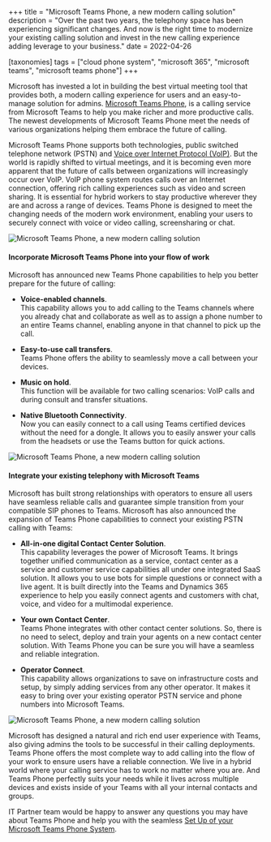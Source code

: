 +++
title = "Microsoft Teams Phone, a new modern calling solution"
description = "Over the past two years, the telephony space has been experiencing significant changes. And now is the right time to modernize your existing calling solution and invest in the new calling experience adding leverage to your business."
date = 2022-04-26

[taxonomies]
tags = ["cloud phone system", "microsoft 365", "microsoft teams", "microsoft teams phone"]
+++

Microsoft has invested a lot in building the best virtual meeting tool that provides both, a modern calling experience for users and an easy-to-manage solution for admins. [Microsoft Teams Phone](https://www.microsoft.com/en-us/microsoft-teams/microsoft-teams-phone), is a calling service from Microsoft Teams to help you make richer and more productive calls. The newest developments of Microsoft Teams Phone meet the needs of various organizations helping them embrace the future of calling. 

Microsoft Teams Phone supports both technologies, public switched telephone network (PSTN) and  [Voice over Internet Protocol (VoIP)](https://www.microsoft.com/en-us/microsoft-teams/voip-voice-over-ip). But the world is rapidly shifted to virtual meetings, and it is becoming even more apparent that the future of calls between organizations will increasingly occur over VoIP. VoIP phone system routes calls over an Internet connection, offering rich calling experiences such as video and screen sharing. It is essential for hybrid workers to stay productive wherever they are and across a range of devices. Teams Phone is designed to meet the changing needs of the modern work environment, enabling your users to securely connect with voice or video calling, screensharing or chat. 

![Microsoft Teams Phone, a new modern calling solution](/img/teamsphone1.png)

#### Incorporate Microsoft Teams Phone into your flow of work

Microsoft has announced new Teams Phone capabilities to help you better prepare for the future of calling:

*	**Voice-enabled channels**.     
    This capability allows you to add calling to the Teams channels where you already chat and collaborate as well as to assign a phone number to an entire Teams channel, enabling anyone in that channel to pick up the call.

*	**Easy-to-use call transfers**.    
    Teams Phone offers the ability to seamlessly move a call between your devices.

*   **Music on hold**.  
    This function will be available for two calling scenarios: VoIP calls and during consult and transfer situations.

*   **Native Bluetooth Connectivity**.  
    Now you can easily connect to a call using Teams certified devices without the need for a dongle. It allows you to easily answer your calls from the headsets or use the Teams button for quick actions.

![Microsoft Teams Phone, a new modern calling solution](/img/teamsphone2.png)    

#### Integrate your existing telephony with Microsoft Teams

Microsoft has built strong relationships with operators to ensure all users have seamless reliable calls and guarantee simple transition from your compatible SIP phones to Teams. Microsoft has also announced the expansion of Teams Phone capabilities to connect your existing PSTN calling with Teams:

*	**All-in-one digital Contact Center Solution**.     
    This capability leverages the power of Microsoft Teams. It brings together unified communication as a service, contact center as a service and customer service capabilities all under one integrated SaaS solution. It allows you to use bots for simple questions or connect with a live agent. It is built directly into the Teams and Dynamics 365 experience to help you easily connect agents and customers with chat, voice, and video for a multimodal experience.

*	**Your own Contact Center**.    
    Teams Phone integrates with other contact center solutions. So, there is no need to select, deploy and train your agents on a new contact center solution. With Teams Phone you can be sure you will have a seamless and reliable integration. 

*   **Operator Connect**.  
    This capability allows organizations to save on infrastructure costs and setup, by simply adding services from any other operator. It makes it easy to bring over your existing operator PSTN service and phone numbers into Microsoft Teams.

![Microsoft Teams Phone, a new modern calling solution](/img/teamsphone3.png)

Microsoft has designed a natural and rich end user experience with Teams, also giving admins the tools to be successful in their calling deployments. Teams Phone offers the most complete way to add calling into the flow of your work to ensure users have a reliable connection.
We live in a hybrid world where your calling service has to work no matter where you are. And Teams Phone perfectly suits your needs while it lives across multiple devices and exists inside of your Teams with all your internal contacts and groups.

IT Partner team would be happy to answer any questions you may have about Teams Phone and help you with the seamless [Set Up of your Microsoft Teams Phone System](https://o365hq.com/license/ITPWW170IMPOT).
